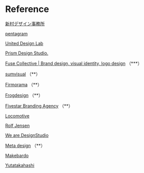 # Reference

[新村デザイン事務所](http://www.shinmura-d.co.jp/)

[pentagram](https://www.pentagram.com/)

[United Design Lab](https://www.u-d-l.com/)

[Prism Design Studio.](http://www.prism-brand.com/works.htm)

[Fuse Collective | Brand design, visual identity, logo design](https://www.fusecollective.com/en/)   （***）

[sumvisual](http://www.sumvisual.com/)   （**）

[Firmorama](https://www.firmorama.com/)    （**）

[Frogdesign](https://www.frogdesign.cn/work)    （**）

[Fivestar Branding Agency](https://fivestarlogo.com/)     （**）

[Locomotive](https://locomotive.ca/en/projects/digital)

[Rolf Jensen](https://rolfjensen.no/work/addroid-webgl-concept)

[We are DesignStudio](https://design.studio/)

[Meta design](https://metadesign.com/zh/)     （**）

[Makebardo](https://www.makebardo.com/twbqueenstown-1)

[Yutatakahashi](http://www.yutatakahashi.jp/work/harvest/)